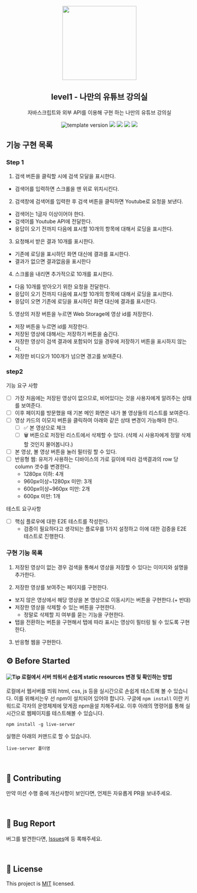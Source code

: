 <p align="middle" >
  <img width="200px;" src="./images/laptop_with_youtube_logo.png"/>
</p>
<h2 align="middle">level1 - 나만의 유튜브 강의실</h2>
<p align="middle">자바스크립트와 외부 API를 이용해 구현 하는 나만의 유튜브 강의실</p>
<p align="middle">
  <img src="https://img.shields.io/badge/version-1.0.0-blue?style=flat-square" alt="template version"/>
  <img src="https://img.shields.io/badge/language-html-red.svg?style=flat-square"/>
  <img src="https://img.shields.io/badge/language-css-blue.svg?style=flat-square"/>
  <img src="https://img.shields.io/badge/language-js-yellow.svg?style=flat-square"/>
  <img src="https://img.shields.io/badge/license-MIT-brightgreen.svg?style=flat-square"/>
</p>

## 기능 구현 목록

### Step 1

1. 검색 버튼을 클릭할 시에 검색 모달을 표시한다.

- 검색어를 입력하면 스크롤을 맨 위로 위치시킨다.

2. 검색창에 검색어를 입력한 후 검색 버튼을 클릭하면 Youtube로 요청을 보낸다.

- 검색어는 1글자 이상이어야 한다.
- 검색어를 Youtube API에 전달한다.
- 응답이 오기 전까지 다음에 표시할 10개의 항목에 대해서 로딩을 표시한다.

3. 요청해서 받은 결과 10개를 표시한다.

- 기존에 로딩을 표시하던 화면 대신에 결과를 표시한다.
- 결과가 없으면 결과없음을 표시한다

4. 스크롤을 내리면 추가적으로 10개를 표시한다.

- 다음 10개를 받아오기 위한 요청을 전달한다.
- 응답이 오기 전까지 다음에 표시할 10개의 항목에 대해서 로딩을 표시한다.
- 응답이 오면 기존에 로딩을 표시하던 화면 대신에 결과를 표시한다.

5. 영상의 저장 버튼을 누르면 Web Storage에 영상 id를 저장한다.

- 저장 버튼을 누르면 id를 저장한다.
- 저장된 영상에 대해서는 저장하기 버튼을 숨긴다.
- 저장한 영상이 검색 결과에 포함되어 있을 경우에 저장하기 버튼을 표시하지 않는다.
- 저장한 비디오가 100개가 넘으면 경고를 보여준다.

### step2

기능 요구 사항
- [ ] 가장 처음에는 저장된 영상이 없으므로, 비어있다는 것을 사용자에게 알려주는 상태를 보여준다.
- [ ] 이후 페이지를 방문했을 때 기본 메인 화면은 내가 볼 영상들의 리스트를 보여준다.
- [ ] 영상 카드의 이모지 버튼을 클릭하여 아래와 같은 상태 변경이 가능해야 한다.
  - [ ] ✅ 본 영상으로 체크
  - [ ] 🗑️ 버튼으로 저장된 리스트에서 삭제할 수 있다. (삭제 시 사용자에게 정말 삭제할 것인지 물어봅니다.)
- [ ] 본 영상, 볼 영상 버튼을 눌러 필터링 할 수 있다.
- [ ] 반응형 웹: 유저가 사용하는 디바이스의 가로 길이에 따라 검색결과의 row 당 column 갯수를 변경한다.
  - 1280px 이하: 4개
  - 960px이상~1280px 미만: 3개
  - 600px이상~960px 미만: 2개
  - 600px 미만: 1개

테스트 요구사항
- [ ] 핵심 플로우에 대한 E2E 테스트를 작성한다.
  - 검증이 필요하다고 생각되는 플로우를 1가지 설정하고 이에 대한 검증을 E2E 테스트로 진행한다.

### 구현 기능 목록
1. 저장된 영상이 없는 경우 검색을 통해서 영상을 저장할 수 있다는 이미지와 설명을 추가한다.

2. 저장한 영상를 보여주는 페이지를 구현한다.
  - 보지 않은 영상에서 해당 영상을 본 영상으로 이동시키는 버튼을 구현한다.(+ 반대)
  - 저장한 영상을 삭제할 수 있는 버튼을 구현한다.
    - 정말로 삭제할 지 여부를 묻는 기능을 구현한다.
  - 탭을 전환하는 버튼을 구현해서 탭에 따라 표시는 영상이 필터링 될 수 있도록 구현한다.

3. 반응형 웹을 구현한다.


## ⚙️ Before Started

#### <img alt="Tip" src="https://img.shields.io/static/v1.svg?label=&message=Tip&style=flat-square&color=673ab8"> 로컬에서 서버 띄워서 손쉽게 static resources 변경 및 확인하는 방법

로컬에서 웹서버를 띄워 html, css, js 등을 실시간으로 손쉽게 테스트해 볼 수 있습니다. 이를 위해서는우
선 npm이 설치되어 있어야 합니다. 구글에 `npm install` 이란 키워드로 각자의 운영체제에 맞게끔 npm을설
치해주세요. 이후 아래의 명령어를 통해 실시간으로 웹페이지를 테스트해볼 수 있습니다.

```
npm install -g live-server
```

실행은 아래의 커맨드로 할 수 있습니다.

```
live-server 폴더명
```

<br>

## 👏 Contributing

만약 미션 수행 중에 개선사항이 보인다면, 언제든 자유롭게 PR을 보내주세요.

<br>

## 🐞 Bug Report

버그를 발견한다면, [Issues](https://github.com/woowacourse/javascript-youtube-classroom/issues)에 등
록해주세요.

<br>

## 📝 License

This project is [MIT](https://github.com/woowacourse/javascript-youtube-classroom/blob/main/LICENSE)
licensed.
